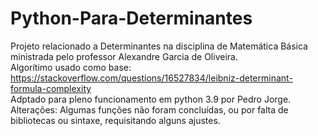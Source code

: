# Python-Para-Determinantes
Projeto relacionado a Determinantes na disciplina de Matemática Básica ministrada pelo professor Alexandre Garcia de Oliveira.
<br>
Algorítimo usado como base: https://stackoverflow.com/questions/16527834/leibniz-determinant-formula-complexity
<br>
Adptado para pleno funcionamento em python 3.9 por Pedro Jorge.
<br>
Alterações: Algumas funções não foram concluídas, ou por falta de bibliotecas ou sintaxe, requisitando alguns ajustes.
